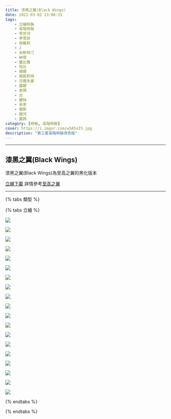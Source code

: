 ```yaml
---
title: 漆黑之翼(Black Wings)
date: 2022-03-02 13:08:31
tags:
    - 立繪時裝
    - 高階時裝
    - 李世河
    - 李雪菲
    - 徐維莉
    - J
    - 米斯特汀
    - 納塔
    - 蕾比雅
    - 哈比
    - 緹娜
    - 薇歐莉特
    - 沃爾夫姜
    - 露娜
    - 索瑪
    - 白
    - 賽特
    - 未來
    - 徹斯
    - 銀河
    - 露西
category: [時裝, 高階時裝]
cover: https://i.imgur.com/w5A5xI5.jpg
description: "第三套高階時裝改色版"
---
```




---
## 漆黑之翼(Black Wings)
漆黑之翼(Black Wings)為至高之翼的黑化版本

[立繪下載](https://closers.vod.nexoncdn.co.kr/site/fansitekit/Closers_FansiteKit_RareCostume_black_210209_obuaq.zip)
詳情參考[至高之翼](https://connand.github.io/costumes/rare/zw/)

---

{% tabs 類型 %}
<!-- tab 立繪-->
{% tabs 立繪 %}
<!-- tab 李世河(Seha)-->
![](https://i.imgur.com/w5A5xI5.jpg)
<!-- endtab -->
<!-- tab 李雪菲(Seulbi)-->
![](https://i.imgur.com/tonwckE.jpg)
<!-- endtab -->
<!-- tab 徐維莉(Yuri)-->
![](https://i.imgur.com/6BK6dZw.jpg)
<!-- endtab -->
<!-- tab J-->
![](https://i.imgur.com/UEkl7KS.jpg)
<!-- endtab -->
<!-- tab 米斯特汀(Tein)-->
![](https://i.imgur.com/XVGZjob.jpg)
<!-- endtab -->
<!-- tab 納塔(Nata)-->
![](https://i.imgur.com/PjPYAAE.jpg)
<!-- endtab -->
<!-- tab 蕾比雅(Levia)-->
![](https://i.imgur.com/s7gacIh.jpg)
<!-- endtab -->
<!-- tab 哈比(Harpy)-->
![](https://i.imgur.com/rlCjtnp.jpg)
<!-- endtab -->
<!-- tab 緹娜(Tina)-->
![](https://i.imgur.com/QkDC97A.jpg)
<!-- endtab -->
<!-- tab 薇歐莉特(Violet)-->
![](https://i.imgur.com/ZjW7bC1.jpg)
<!-- endtab -->
<!-- tab 沃爾夫姜(Wolfgang)-->
![](https://i.imgur.com/voA7qX7.jpg)
<!-- endtab -->
<!-- tab 露娜(Luna)-->
![](https://i.imgur.com/unKY6zt.jpg)
<!-- endtab -->
<!-- tab 索瑪(Soma)-->
![](https://i.imgur.com/3rZtPxu.jpg)
<!-- endtab -->
<!-- tab 白(Bai)-->
![](https://i.imgur.com/A2ioArk.jpg)
<!-- endtab -->
<!-- tab 賽特(Seth)-->
![](https://i.imgur.com/tsobH5V.jpg)
<!-- endtab -->
<!-- tab 未來(Mirae)-->
![](https://i.imgur.com/DQ5Kz5p.jpg)
<!-- endtab -->
<!-- tab 徹斯(Chulsoo)-->
![](https://i.imgur.com/4S6hbzI.jpg)
<!-- endtab -->
<!-- tab 銀河(Eunha)-->
![](https://i.imgur.com/4EcX6f1.jpg)
<!-- endtab -->
<!-- tab 露西(Lucy)-->
![](https://i.imgur.com/MbZAPS9.jpg)
<!-- endtab -->
{% endtabs %}
<!-- endtab -->

{% endtabs %}
